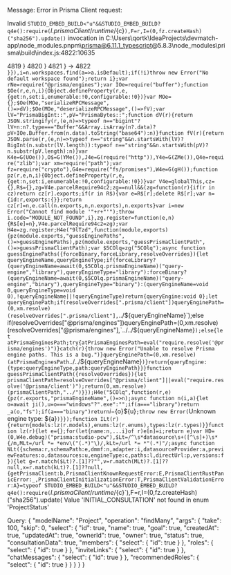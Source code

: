 Message: Error in Prisma Client request: 


Invalid `STUDIO_EMBED_BUILD<"u"&&STUDIO_EMBED_BUILD?q4e():require(`${l.prismaClient}/runtime/${c}`),F=r,I=(0,fz.createHash)("sha256").update()` invocation in
C:\Users\qortk\IdeaProjects\devmatch-app\node_modules\.pnpm\prisma@6.11.1_typescript@5.8.3\node_modules\prisma\build\index.js:4822:10635

  4819       }
  4820     }
  4821   }
→ 4822 `}}),i=n.workspaces.find(a=>a.isDefault);if(!i)throw new Error("No default workspace found");return i};var rNe=require("@prisma/engines");var IOe=require("buffer");function $Oe(r,e,n,i){Object.defineProperty(r,e,{get:n,set:i,enumerable:!0,configurable:!0})}var MOe={};$Oe(MOe,"serializeRPCMessage",()=>dV);$Oe(MOe,"deserializeRPCMessage",()=>fV);var lV="PrismaBigInt::",pV="PrismaBytes::";function dV(r){return JSON.stringify(r,(e,n)=>typeof n=="bigint"?lV+n:n?.type==="Buffer"&&Array.isArray(n?.data)?pV+IOe.Buffer.from(n.data).toString("base64"):n)}function fV(r){return JSON.parse(r,(e,n)=>typeof n=="string"&&n.startsWith(lV)?BigInt(n.substr(lV.length)):typeof n=="string"&&n.startsWith(pV)?n.substr(pV.length):n)}var K4e=G(UOe()),O$=G(YMe()),J4e=G(require("http")),Y4e=G(ZMe()),Q4e=require("zlib");var xm=require("path");var fz=require("crypto"),G4e=require("fs/promises"),W4e=G(gH());function pz(r,e,n,i){Object.defineProperty(r,e,{get:n,set:i,enumerable:!0,configurable:!0})}var V4e=globalThis,cz={},R$={},zg=V4e.parcelRequire94c2;zg==null&&(zg=function(r){if(r in cz)return cz[r].exports;if(r in R$){var e=R$[r];delete R$[r];var n={id:r,exports:{}};return cz[r]=n,e.call(n.exports,n,n.exports),n.exports}var i=new Error("Cannot find module '"+r+"'");throw i.code="MODULE_NOT_FOUND",i},zg.register=function(e,n){R$[e]=n},V4e.parcelRequire94c2=zg);var H4e=zg.register;H4e("9lTzd",function(module,exports){pz(module.exports,"guessEnginePaths",()=>guessEnginePaths),pz(module.exports,"guessPrismaClientPath",()=>guessPrismaClientPath);var $5COlq=zg("5COlq");async function guessEnginePaths({forceBinary,forceLibrary,resolveOverrides}){let queryEngineName,queryEngineType;if(forceLibrary?(queryEngineName=await(0,$5COlq.prismaEngineName)("query-engine","library"),queryEngineType="library"):forceBinary?(queryEngineName=await(0,$5COlq.prismaEngineName)("query-engine","binary"),queryEngineType="binary"):(queryEngineName=void 0,queryEngineType=void 0),!queryEngineName||!queryEngineType)return{queryEngine:void 0};let queryEnginePath;if(resolveOverrides[".prisma/client"])queryEnginePath=(0,xm.resolve)(resolveOverrides[".prisma/client"],`../${queryEngineName}`);else if(resolveOverrides["@prisma/engines"])queryEnginePath=(0,xm.resolve)(resolveOverrides["@prisma/engines"],`../../${queryEngineName}`);else{let atPrismaEnginesPath;try{atPrismaEnginesPath=eval("require.resolve('@prisma/engines')")}catch(r){throw new Error("Unable to resolve Prisma engine paths. This is a bug.")}queryEnginePath=(0,xm.resolve)(atPrismaEnginesPath`../../${queryEngineName}`)}return{queryEngine:{type:queryEngineType,path:queryEnginePath}}}function guessPrismaClientPath({resolveOverrides}){let prismaClientPath=resolveOverrides["@prisma/client"]||eval("require.resolve('@prisma/client')");return(0,xm.resolve)(prismaClientPath,"../")}});H4e("5COlq",function(r,e){pz(r.exports,"prismaEngineName",()=>n);async function n(i,a){let o=await ji(),u=o==="windows"?".exe":"";if(a==="library")return _a(o,"fs");if(a==="binary")return`${i}-${o}${u}`;throw new Error(`Unknown engine type: ${a}`)}});function ILt(r){return{models:lz(r.models),enums:lz(r.enums),types:lz(r.types)}}function lz(r){let e={};for(let{name:n,...i}of r)e[n]=i;return e}var HD=(0,W4e.debug)("prisma:studio-pcw"),$Lt=/^\s*datasource\s+([^\s]+)\s*{/m,MLt=/url *= *env\("(.*)"\)/,kLt=/url *= *"(.*)"/;async function NLt({schema:r,schemaPath:e,dmmf:n,adapter:i,datasourceProvider:a,previewFeatures:o,datasources:u,engineType:c,paths:l,directUrl:p,versions:f}){let g=r.match($Lt)?.[1]??"",v=r.match(MLt)?.[1]??null,x=r.match(kLt)?.[1]??null,{getPrismaClient:b,PrismaClientKnownRequestError:E,PrismaClientRustPanicError:_,PrismaClientInitializationError:T,PrismaClientValidationError:A}=typeof STUDIO_EMBED_BUILD<"u"&&STUDIO_EMBED_BUILD?q4e():require(`${l.prismaClient}/runtime/${c}`),F=r,I=(0,fz.createHash)("sha256").update(
Value 'INITIAL_CONSULTATION' not found in enum 'ProjectStatus'
  
Query:
{
  "modelName": "Project",
  "operation": "findMany",
  "args": {
    "take": 100,
    "skip": 0,
    "select": {
      "id": true,
      "name": true,
      "goal": true,
      "createdAt": true,
      "updatedAt": true,
      "ownerId": true,
      "owner": true,
      "status": true,
      "consultationData": true,
      "members": {
        "select": {
          "id": true
        }
      },
      "roles": {
        "select": {
          "id": true
        }
      },
      "inviteLinks": {
        "select": {
          "id": true
        }
      },
      "chatMessages": {
        "select": {
          "id": true
        }
      },
      "recommendedRoles": {
        "select": {
          "id": true
        }
      }
    }
  }
}
  
